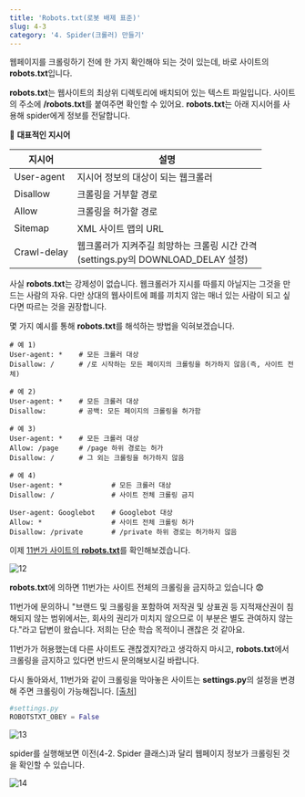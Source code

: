 ```yaml
---
title: 'Robots.txt(로봇 배제 표준)'
slug: 4-3
category: '4. Spider(크롤러) 만들기'
---
```

웹페이지를 크롤링하기 전에 한 가지 확인해야 되는 것이 있는데, 바로 사이트의 **robots.txt**입니다.

**robots.txt**는 웹사이트의 최상위 디렉토리에 배치되어 있는 텍스트 파일입니다. 사이트의 주소에 **/robots.txt**를 붙여주면 확인할 수 있어요. **robots.txt**는 아래 지시어를 사용해 spider에게 정보를 전달합니다.

📖 **대표적인 지시어**

| 지시어      | 설명                                                         |  
| ----------- | ------------------------------------------------------------ |
| User-agent  | 지시어 정보의 대상이 되는 웹크롤러                           |  
| Disallow    | 크롤링을 거부할 경로                                         |    
| Allow       | 크롤링을 허가할 경로                                         |     
| Sitemap     | XML 사이트 맵의 URL                                          |     
| Crawl-delay | 웹크롤러가 지켜주길 희망하는 크롤링 시간 간격<br/>(settings.py의 DOWNLOAD_DELAY 설정) |   

사실 **robots.txt**는 강제성이 없습니다. 웹크롤러가 지시를 따를지 아닐지는 그것을 만드는 사람의 자유. 다만 상대의 웹사이트에 폐를 끼치지 않는 매너 있는 사람이 되고 싶다면 따르는 것을 권장합니다.


몇 가지 예시를 통해 **robots.txt**를 해석하는 방법을 익혀보겠습니다.

```
# 예 1)
User-agent: *    # 모든 크롤러 대상
Disallow: /      # /로 시작하는 모든 페이지의 크롤링을 허가하지 않음(즉, 사이트 전체)
```

```
# 예 2)
User-agent: *    # 모든 크롤러 대상
Disallow:        # 공백: 모든 페이지의 크롤링을 허가함
```

```
# 예 3)
User-agent: *    # 모든 크롤러 대상
Allow: /page     # /page 하위 경로는 허가 
Disallow: /      # 그 외는 크롤링을 허가하지 않음
```

```
# 예 4)
User-agent: *            # 모든 크롤러 대상
Disallow: /              # 사이트 전체 크롤링 금지

User-agent: Googlebot    # Googlebot 대상
Allow: *                 # 사이트 전체 크롤링 허가
Disallow: /private       # /private 하위 경로는 허가하지 않음
```

이제 [11번가 사이트의 **robots.txt**](https://www.11st.co.kr/robots.txt)를 확인해보겠습니다.

![12](./scrapy/4-3/12.png)

**robots.txt**에 의하면 11번가는 사이트 전체의 크롤링을 금지하고 있습니다 😨

11번가에 문의하니 "브랜드 및 크롤링을 포함하여 저작권 및 상표권 등 지적재산권이 침해되지 않는 범위에서는, 회사의 권리가 미치지 않으므로 이 부분은 별도 관여하지 않는다."라고 답변이 왔습니다. 저희는 단순 학습 목적이니 괜찮은 것 같아요.

11번가가 허용했는데 다른 사이트도 괜찮겠지?라고 생각하지 마시고, **robots.txt**에서 크롤링을 금지하고 있다면 반드시 문의해보시길 바랍니다.


다시 돌아와서, 11번가와 같이 크롤링을 막아놓은 사이트는 **settings.py**의 설정을 변경해 주면 크롤링이 가능해집니다. [[출처]](https://stackoverflow.com/questions/37274835/getting-forbidden-by-robots-txt-scrapy)

```python
#settings.py
ROBOTSTXT_OBEY = False
```

![13](./scrapy/4-3/13.png)

spider를 실행해보면 이전(4-2. Spider 클래스)과 달리 웹페이지 정보가 크롤링된 것을 확인할 수 있습니다.

![14](./scrapy/4-3/14.png)

